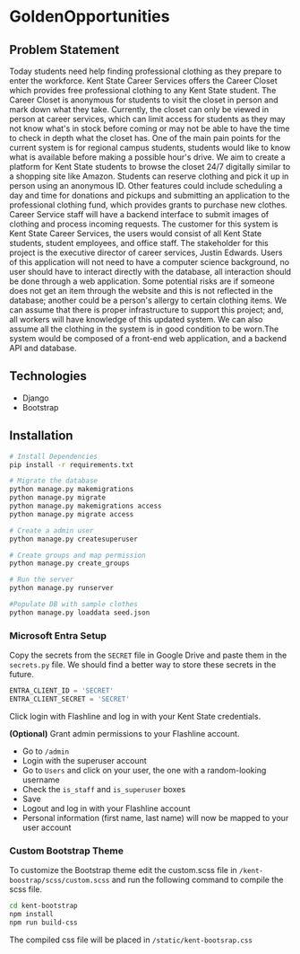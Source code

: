 # GoldenOpportunities

## Problem Statement

Today students need help finding professional clothing as they prepare to enter the workforce. Kent State Career Services offers the Career Closet which provides free professional clothing to any Kent State student. The Career Closet is anonymous for students to visit the closet in person and mark down what they take. Currently, the closet can only be viewed in person at career services, which can limit access for students as they may not know what's in stock before coming or may not be able to have the time to check in depth what the closet has. One of the main pain points for the current system is for regional campus students, students would like to know what is available before making a possible hour's drive. We aim to create a platform for Kent State students to browse the closet 24/7 digitally similar to a shopping site like Amazon. Students can reserve clothing and pick it up in person using an anonymous ID. Other features could include scheduling a day and time for donations and pickups and submitting an application to the professional clothing fund, which provides grants to purchase new clothes. Career Service staff will have a backend interface to submit images of clothing and process incoming requests. The customer for this system is Kent State Career Services, the users would consist of all Kent State students, student employees, and office staff. The stakeholder for this project is the executive director of career services, Justin Edwards. Users of this application will not need to have a computer science background, no user should have to interact directly with the database, all interaction should be done through a web application. Some potential risks are if someone does not get an item through the website and this is not reflected in the database; another could be a person's allergy to certain clothing items. We can assume that there is proper infrastructure to support this project; and, all workers will have knowledge of this updated system. We can also assume all the clothing in the system is in good condition to be worn.The system would be composed of a front-end web application, and a backend API and database.

## Technologies

- Django
- Bootstrap

## Installation

```bash
# Install Dependencies
pip install -r requirements.txt

# Migrate the database
python manage.py makemigrations
python manage.py migrate
python manage.py makemigrations access
python manage.py migrate access

# Create a admin user
python manage.py createsuperuser

# Create groups and map permission
python manage.py create_groups

# Run the server
python manage.py runserver

#Populate DB with sample clothes
python manage.py loaddata seed.json
```

### Microsoft Entra Setup

Copy the secrets from the `SECRET` file in Google Drive and paste them in the `secrets.py` file. We should find a better way to store these secrets in the future.

```python
ENTRA_CLIENT_ID = 'SECRET'
ENTRA_CLIENT_SECRET = 'SECRET'
```

Click login with Flashline and log in with your Kent State credentials.

**(Optional)** Grant admin permissions to your Flashline account.

- Go to `/admin`
- Login with the superuser account
- Go to `Users` and click on your user, the one with a random-looking username
- Check the `is_staff` and `is_superuser` boxes
- Save
- Logout and log in with your Flashline account
- Personal information (first name, last name) will now be mapped to your user account

### Custom Bootstrap Theme

To customize the Bootstrap theme edit the custom.scss file in `/kent-boostrap/scss/custom.scss` and run the following command to compile the scss file.

```bash
cd kent-bootstrap
npm install
npm run build-css
```

The compiled css file will be placed in `/static/kent-bootsrap.css`
